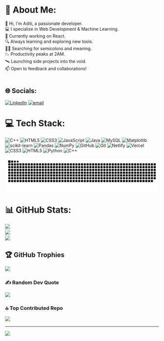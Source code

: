# 💫 About Me:
👋 Hi, I'm Aditi, a passionate developer.<br>💻 I specialize in Web Development & Machine Learning.<br>🚀 Currently working on React.<br>🔍 Always learning and exploring new tools.<br>🕵️‍♂️ Searching for semicolons and meaning.<br>📉 Productivity peaks at 2AM.<br>🛰️ Launching side projects into the void.<br>📫 Open to feedback and collaborations!<br><br>


## 🌐 Socials:
[![LinkedIn](https://img.shields.io/badge/LinkedIn-%230077B5.svg?logo=linkedin&logoColor=white)](https://www.linkedin.com/in/aditi-devdhe-96b5a0279/) [![email](https://img.shields.io/badge/Email-D14836?logo=gmail&logoColor=white)](mailto:aditidevdhe5@gmail.com) 

# 💻 Tech Stack:
![C++](https://img.shields.io/badge/c++-%2300599C.svg?style=for-the-badge&logo=c%2B%2B&logoColor=white) ![HTML5](https://img.shields.io/badge/html5-%23E34F26.svg?style=for-the-badge&logo=html5&logoColor=white) ![CSS3](https://img.shields.io/badge/css3-%231572B6.svg?style=for-the-badge&logo=css3&logoColor=white) ![JavaScript](https://img.shields.io/badge/javascript-%23323330.svg?style=for-the-badge&logo=javascript&logoColor=%23F7DF1E) ![Java](https://img.shields.io/badge/java-%23ED8B00.svg?style=for-the-badge&logo=openjdk&logoColor=white) ![MySQL](https://img.shields.io/badge/mysql-4479A1.svg?style=for-the-badge&logo=mysql&logoColor=white) ![Matplotlib](https://img.shields.io/badge/Matplotlib-%23ffffff.svg?style=for-the-badge&logo=Matplotlib&logoColor=black) ![scikit-learn](https://img.shields.io/badge/scikit--learn-%23F7931E.svg?style=for-the-badge&logo=scikit-learn&logoColor=white) ![Pandas](https://img.shields.io/badge/pandas-%23150458.svg?style=for-the-badge&logo=pandas&logoColor=white) ![NumPy](https://img.shields.io/badge/numpy-%23013243.svg?style=for-the-badge&logo=numpy&logoColor=white) ![GitHub](https://img.shields.io/badge/github-%23121011.svg?style=for-the-badge&logo=github&logoColor=white) ![Git](https://img.shields.io/badge/git-%23F05033.svg?style=for-the-badge&logo=git&logoColor=white) ![Netlify](https://img.shields.io/badge/netlify-%23000000.svg?style=for-the-badge&logo=netlify&logoColor=#00C7B7) ![Vercel](https://img.shields.io/badge/vercel-%23000000.svg?style=for-the-badge&logo=vercel&logoColor=white) ![CSS3](https://img.shields.io/badge/css3-%231572B6.svg?style=for-the-badge&logo=css3&logoColor=white) ![HTML5](https://img.shields.io/badge/html5-%23E34F26.svg?style=for-the-badge&logo=html5&logoColor=white) ![Python](https://img.shields.io/badge/python-3670A0?style=for-the-badge&logo=python&logoColor=ffdd54) ![C++](https://img.shields.io/badge/c++-%2300599C.svg?style=for-the-badge&logo=c%2B%2B&logoColor=white)


<picture>
  <source media="(prefers-color-scheme: dark)" srcset="https://raw.githubusercontent.com/Aditidevdhe/Aditidevdhe/output/github-snake-dark.svg" />
  <source media="(prefers-color-scheme: light)" srcset="https://raw.githubusercontent.com/Aditidevdhe/Aditidevdhe/output/github-snake.svg" />
  <img alt="github-snake" src="https://raw.githubusercontent.com/Aditidevdhe/Aditidevdhe/output/github-snake.svg" />
</picture>

# 📊 GitHub Stats:
![](https://github-readme-stats.vercel.app/api?username=Aditidevdhe&theme=dark&hide_border=false&include_all_commits=false&count_private=false)<br/>
![](https://nirzak-streak-stats.vercel.app/?user=Aditidevdhe&theme=dark&hide_border=false)<br/>
![](https://github-readme-stats.vercel.app/api/top-langs/?username=Aditidevdhe&theme=dark&hide_border=false&include_all_commits=false&count_private=false&layout=compact)

## 🏆 GitHub Trophies
![](https://github-profile-trophy.vercel.app/?username=Aditidevdhe&theme=radical&no-frame=false&no-bg=true&margin-w=4)

### ✍️ Random Dev Quote
![](https://quotes-github-readme.vercel.app/api?type=horizontal&theme=radical)

### 🔝 Top Contributed Repo
![](https://github-contributor-stats.vercel.app/api?username=Aditidevdhe&limit=5&theme=dark&combine_all_yearly_contributions=true)

---
[![](https://visitcount.itsvg.in/api?id=Aditidevdhe&icon=0&color=0)](https://visitcount.itsvg.in)

<!-- Proudly created with GPRM ( https://gprm.itsvg.in ) -->